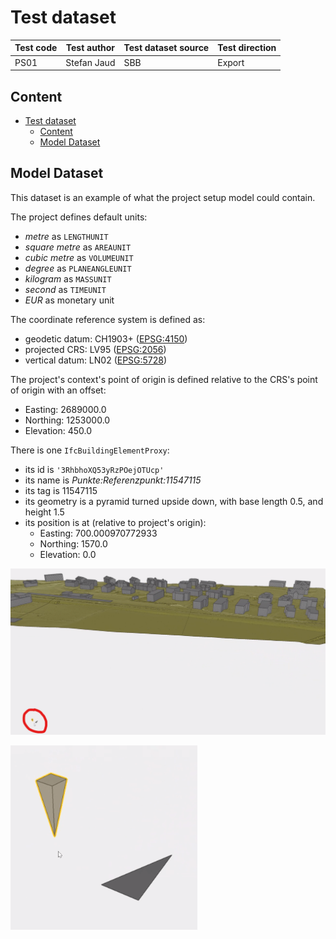 # Test dataset

| Test code | Test author     | Test dataset source | Test direction |
|-----------|-----------------|---------------------|----------------|
| PS01      | Stefan Jaud     | SBB                 | Export         |

## Content
- [Test dataset](#test-dataset)
  - [Content](#content)
  - [Model Dataset](#model-dataset)

## Model Dataset

This dataset is an example of what the project setup model could contain.

The project defines default units:

- *metre* as `LENGTHUNIT`
- *square metre* as `AREAUNIT`
- *cubic metre* as `VOLUMEUNIT`
- *degree* as `PLANEANGLEUNIT`
- *kilogram* as `MASSUNIT`
- *second* as `TIMEUNIT`
- *EUR* as monetary unit

The coordinate reference system is defined as:

- geodetic datum: CH1903+ ([EPSG:4150](https://epsg.io/4150)) 
- projected CRS: LV95 ([EPSG:2056](https://epsg.io/2056)) 
- vertical datum: LN02 ([EPSG:5728](https://epsg.io/5728))

The project's context's point of origin is defined relative to the CRS's point of origin with an offset:

- Easting: 2689000.0
- Northing: 1253000.0
- Elevation: 450.0

There is one `IfcBuildingElementProxy`:

- its id is `'3RhbhoXQ53yRzPOejOTUcp'`
- its name is *Punkte:Referenzpunkt:11547115*
- its tag is 11547115
- its geometry is a pyramid turned upside down, with base length 0.5, and height 1.5
- its position is at (relative to project's origin):
    - Easting: 700.000970772933
    - Northing: 1570.0
    - Elevation: 0.0

![Reference point 11547115 in the context of whole model.](./referencePointFromAfar.png)

![Reference point 11547115 up close with the north direction marked.](./referencePointUpClose.png)

